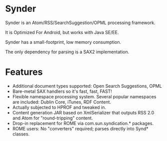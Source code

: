 # Synder
Synder is an Atom/RSS/SearchSuggestion/OPML processing framework.

It is Optimized For Android, but works with Java SE/EE.

Synder has a small-footprint, low memory consumption.

The only dependency for parsing is a SAX2 implementation.

# Features
* Additional document types supported: Open Search Suggestions, OPML
* Bare-metal SAX handlers so it's fast, fast, FAST!
* Flexible namespace processing system. Several popular namespaces are included: Dublin Core, iTunes, RDF Content.
* Actually subjected to HPROF and tweaked in.
* Content generation JAR based on XmlSerializer that outputs RSS 2.0 and Atom for "round-tripping" content.
* Drop-in replacement for ROME via com.sun.syndication.* packages.
* ROME users: No "converters" required; parses directly into Synd* classes.
